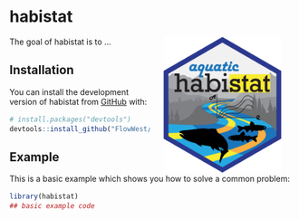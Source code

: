 
# habistat
<!-- rebuild logo using pkgdown::build_favicons(overwrite=T) -->

<!-- badges: start -->
<!-- badges: end -->

<img src="man/figures/logo-480.png" align="right" alt="habistat" style="height: 240px; margin: 0px 24px">
The goal of habistat is to ... 

## Installation

You can install the development version of habistat from [GitHub](https://github.com/) with:

``` r
# install.packages("devtools")
devtools::install_github("FlowWest/swc-habitat-suitability")
```

## Example

This is a basic example which shows you how to solve a common problem:

``` r
library(habistat)
## basic example code
```

